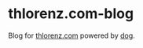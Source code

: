 # thlorenz.com-blog

Blog for [thlorenz.com](http://thlorenz.com) powered by [dog](https://github.com/thlorenz/dog).

